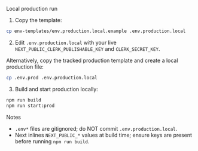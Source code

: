 Local production run

1. Copy the template:

```bash
cp env-templates/env.production.local.example .env.production.local
```

2. Edit `.env.production.local` with your live `NEXT_PUBLIC_CLERK_PUBLISHABLE_KEY` and `CLERK_SECRET_KEY`.

Alternatively, copy the tracked production template and create a local production file:

```bash
cp .env.prod .env.production.local
```

3. Build and start production locally:

```bash
npm run build
npm run start:prod
```

Notes

- `.env*` files are gitignored; do NOT commit `.env.production.local`.
- Next inlines `NEXT_PUBLIC_*` values at build time; ensure keys are present before running `npm run build`.
